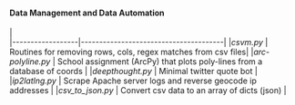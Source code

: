 #### Data Management and Data Automation </h4></th>
|                                                        
|------------------|---------------------------------------|
|*csvm.py*         | Routines for removing rows, cols, regex matches from csv files|
|*arc-polyline.py* | School assignment (ArcPy) that plots poly-lines from a database of coords | 
|*deepthought.py*  | Minimal twitter quote bot |
|*ip2latlng.py*    | Scrape Apache server logs and reverse geocode ip addresses |
|*csv_to_json.py*  | Convert csv data to an array of dicts (json) |






